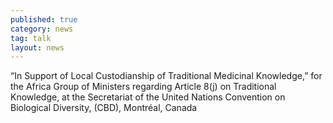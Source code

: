 ```yaml
---
published: true
category: news
tag: talk
layout: news 
---
```


“In Support of Local Custodianship of Traditional Medicinal Knowledge,” for the Africa Group of Ministers regarding Article 8(j) on Traditional Knowledge, at the Secretariat of the United Nations Convention on Biological Diversity, (CBD), Montréal, Canada